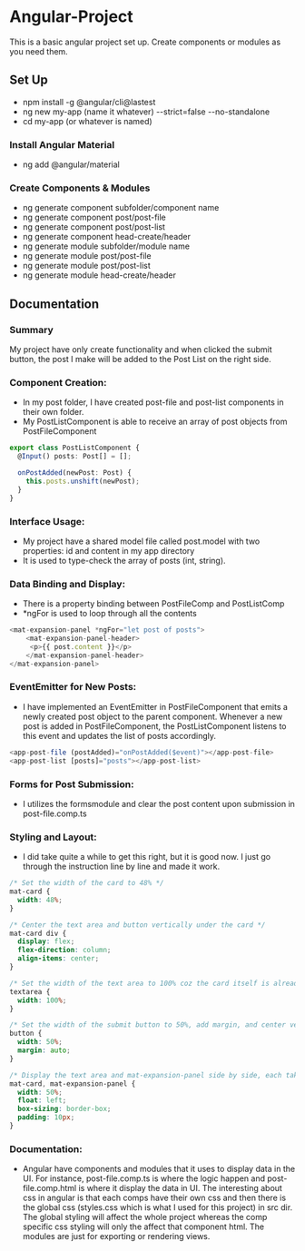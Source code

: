 # Angular-Project
This is a basic angular project set up. Create components or modules as you need them.

## Set Up
- npm install -g @angular/cli@lastest
- ng new my-app (name it whatever) --strict=false --no-standalone
- cd my-app (or whatever is named)
### Install Angular Material
- ng add @angular/material
### Create Components & Modules
- ng generate component subfolder/component name
- ng generate component post/post-file
- ng generate component post/post-list
- ng generate component head-create/header
- ng generate module subfolder/module name
- ng generate module post/post-file
- ng generate module post/post-list
- ng generate module head-create/header

## Documentation
### Summary
My project have only create functionality and when clicked the submit button, the post I make will be added to the Post List on the right side. 

### Component Creation: 
- In my post folder, I have created post-file and post-list components in their own folder. 
- My PostListComponent is able to receive an array of post objects from PostFileComponent
```ts
export class PostListComponent {
  @Input() posts: Post[] = [];

  onPostAdded(newPost: Post) {
    this.posts.unshift(newPost);
  }
}
```
### Interface Usage:
- My project have a shared model file called post.model with two properties: id and content in my app directory
- It is used to type-check the array of posts (int, string).
### Data Binding and Display:
- There is a property binding between PostFileComp and PostListComp
- *ngFor is used to loop through all the contents 
```ts
<mat-expansion-panel *ngFor="let post of posts">
    <mat-expansion-panel-header>
     <p>{{ post.content }}</p>
    </mat-expansion-panel-header>
</mat-expansion-panel>
```
### EventEmitter for New Posts:
- I have implemented an EventEmitter in PostFileComponent that emits a newly created post object to the parent component. Whenever a new post is added in PostFileComponent, the PostListComponent listens to this event and updates the list of posts accordingly.
```ts
<app-post-file (postAdded)="onPostAdded($event)"></app-post-file>
<app-post-list [posts]="posts"></app-post-list>
```
### Forms for Post Submission:
- I utilizes the formsmodule and clear the post content upon submission in post-file.comp.ts
### Styling and Layout:
- I did take quite a while to get this right, but it is good now. I just go through the instruction line by line and made it work.
```css
/* Set the width of the card to 48% */
mat-card {
  width: 48%;
}

/* Center the text area and button vertically under the card */
mat-card div {
  display: flex;
  flex-direction: column;
  align-items: center;
}

/* Set the width of the text area to 100% coz the card itself is already 48% */
textarea {
  width: 100%;
}

/* Set the width of the submit button to 50%, add margin, and center vertically */
button {
  width: 50%;
  margin: auto;
}

/* Display the text area and mat-expansion-panel side by side, each taking up 50% of the screen */
mat-card, mat-expansion-panel {
  width: 50%;
  float: left;
  box-sizing: border-box;
  padding: 10px;
}
```
### Documentation:
- Angular have components and modules that it uses to display data in the UI. For instance, post-file.comp.ts is where the logic happen and post-file.comp.html is where it display the data in UI. The interesting about css in angular is that each comps have their own css and then there is the global css (styles.css which is what I used for this project) in src dir. The global styling will affect the whole project whereas the comp specific css styling will only the affect that component html. The modules are just for exporting or rendering views. 